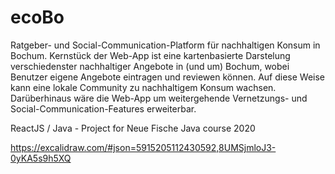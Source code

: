 # ecoBo

Ratgeber- und Social-Communication-Platform für nachhaltigen Konsum in Bochum. Kernstück der Web-App ist eine kartenbasierte Darstelung verschiedenster nachhaltiger Angebote in (und um) Bochum, wobei Benutzer eigene Angebote eintragen und  reviewen können. Auf diese Weise kann eine lokale Community zu nachhaltigem Konsum wachsen. Darüberhinaus wäre die Web-App um weitergehende Vernetzungs- und Social-Communication-Features erweiterbar.

ReactJS / Java - Project for Neue Fische Java course 2020

https://excalidraw.com/#json=5915205112430592,8UMSjmloJ3-0yKA5s9h5XQ

